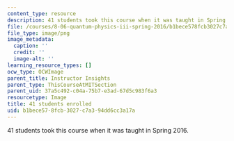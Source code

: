 ```yaml
---
content_type: resource
description: 41 students took this course when it was taught in Spring 2016.
file: /courses/8-06-quantum-physics-iii-spring-2016/b1bece578fcb3027c7a394dd6cc3a17a_41.png
file_type: image/png
image_metadata:
  caption: ''
  credit: ''
  image-alt: ''
learning_resource_types: []
ocw_type: OCWImage
parent_title: Instructor Insights
parent_type: ThisCourseAtMITSection
parent_uid: 37a5c492-c04a-75b7-e3ad-67d5c983f6a3
resourcetype: Image
title: 41 students enrolled
uid: b1bece57-8fcb-3027-c7a3-94dd6cc3a17a
---
```

41 students took this course when it was taught in Spring 2016.

